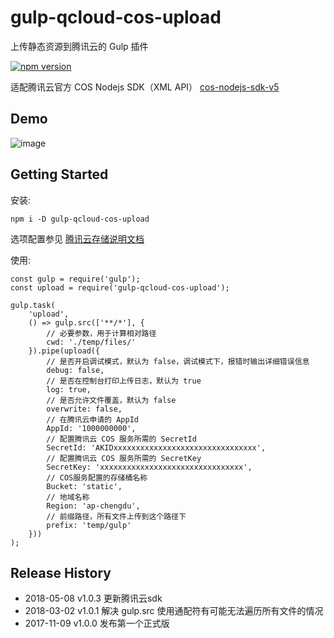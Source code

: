 # gulp-qcloud-cos-upload
上传静态资源到腾讯云的 Gulp 插件

[![npm version](https://badge.fury.io/js/gulp-qcloud-cos-upload.svg)](https://www.npmjs.com/package/gulp-qcloud-cos-upload)

适配腾讯云官方 COS Nodejs SDK（XML API） [cos-nodejs-sdk-v5](https://github.com/tencentyun/cos-nodejs-sdk-v5)

## Demo

![image](http://tabspace.github.io/demo/gulp-qcloud-cos-upload/demo.jpg)

## Getting Started

安装:

```shell
npm i -D gulp-qcloud-cos-upload
```

选项配置参见 [腾讯云存储说明文档](https://cloud.tencent.com/document/product/436/8629)

使用:

```script
const gulp = require('gulp');
const upload = require('gulp-qcloud-cos-upload');

gulp.task(
	'upload',
	() => gulp.src(['**/*'], {
		// 必要参数，用于计算相对路径
		cwd: './temp/files/'
	}).pipe(upload({
		// 是否开启调试模式，默认为 false，调试模式下，报错时输出详细错误信息
		debug: false,
		// 是否在控制台打印上传日志，默认为 true
		log: true,
		// 是否允许文件覆盖，默认为 false
		overwrite: false,
		// 在腾讯云申请的 AppId
		AppId: '1000000000',
		// 配置腾讯云 COS 服务所需的 SecretId
		SecretId: 'AKIDxxxxxxxxxxxxxxxxxxxxxxxxxxxxxxxx',
		// 配置腾讯云 COS 服务所需的 SecretKey
		SecretKey: 'xxxxxxxxxxxxxxxxxxxxxxxxxxxxxxxx',
		// COS服务配置的存储桶名称
		Bucket: 'static',
		// 地域名称
		Region: 'ap-chengdu',
		// 前缀路径，所有文件上传到这个路径下
		prefix: 'temp/gulp'
	}))
);
```

## Release History

 * 2018-05-08 v1.0.3 更新腾讯云sdk
 * 2018-03-02 v1.0.1 解决 gulp.src 使用通配符有可能无法遍历所有文件的情况
 * 2017-11-09 v1.0.0 发布第一个正式版


